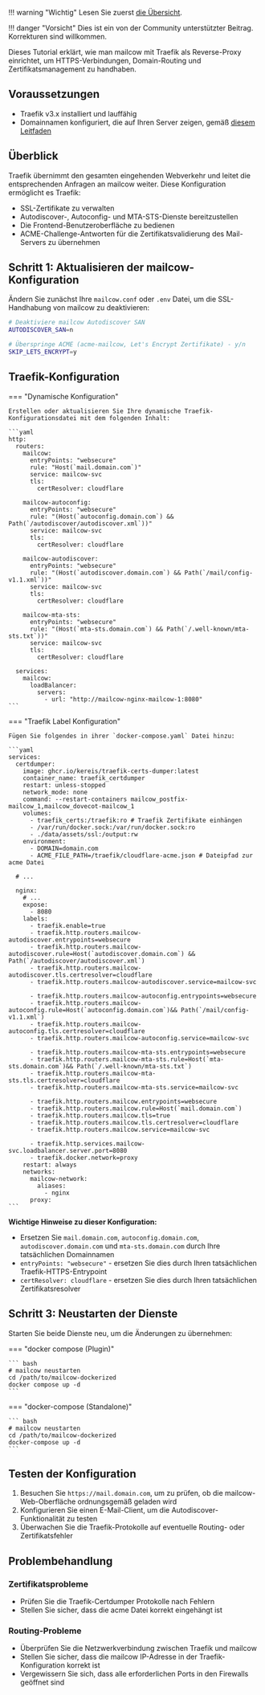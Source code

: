 !!! warning "Wichtig"
    Lesen Sie zuerst [die Übersicht](r_p.md).

!!! danger "Vorsicht"
    Dies ist ein von der Community unterstützter Beitrag. Korrekturen sind willkommen.

Dieses Tutorial erklärt, wie man mailcow mit Traefik als Reverse-Proxy einrichtet, um HTTPS-Verbindungen, Domain-Routing und Zertifikatsmanagement zu handhaben.

## Voraussetzungen

- Traefik v3.x installiert und lauffähig
- Domainnamen konfiguriert, die auf Ihren Server zeigen, gemäß [diesem Leitfaden](https://docs.mailcow.email/getstarted/prerequisite-dns/)

## Überblick

Traefik übernimmt den gesamten eingehenden Webverkehr und leitet die entsprechenden Anfragen an mailcow weiter. Diese Konfiguration ermöglicht es Traefik:

- SSL-Zertifikate zu verwalten
- Autodiscover-, Autoconfig- und MTA-STS-Dienste bereitzustellen
- Die Frontend-Benutzeroberfläche zu bedienen
- ACME-Challenge-Antworten für die Zertifikatsvalidierung des Mail-Servers zu übernehmen

## Schritt 1: Aktualisieren der mailcow-Konfiguration

Ändern Sie zunächst Ihre `mailcow.conf` oder `.env` Datei, um die SSL-Handhabung von mailcow zu deaktivieren:

```bash
# Deaktiviere mailcow Autodiscover SAN
AUTODISCOVER_SAN=n

# Überspringe ACME (acme-mailcow, Let's Encrypt Zertifikate) - y/n
SKIP_LETS_ENCRYPT=y
```

## Traefik-Konfiguration

=== "Dynamische Konfiguration"

    Erstellen oder aktualisieren Sie Ihre dynamische Traefik-Konfigurationsdatei mit dem folgenden Inhalt:

    ```yaml
    http:
      routers:
        mailcow:
          entryPoints: "websecure"
          rule: "Host(`mail.domain.com`)"
          service: mailcow-svc
          tls:
            certResolver: cloudflare

        mailcow-autoconfig:
          entryPoints: "websecure"
          rule: "(Host(`autoconfig.domain.com`) && Path(`/autodiscover/autodiscover.xml`))"
          service: mailcow-svc
          tls:
            certResolver: cloudflare

        mailcow-autodiscover:
          entryPoints: "websecure"
          rule: "(Host(`autodiscover.domain.com`) && Path(`/mail/config-v1.1.xml`))"
          service: mailcow-svc
          tls:
            certResolver: cloudflare

        mailcow-mta-sts:
          entryPoints: "websecure"
          rule: "(Host(`mta-sts.domain.com`) && Path(`/.well-known/mta-sts.txt`))"
          service: mailcow-svc
          tls:
            certResolver: cloudflare

      services:
        mailcow:
          loadBalancer:
            servers:
              - url: "http://mailcow-nginx-mailcow-1:8080"
    ```

=== "Traefik Label Konfiguration"

    Fügen Sie folgendes in ihrer `docker-compose.yaml` Datei hinzu:

    ```yaml
    services:
      certdumper:
        image: ghcr.io/kereis/traefik-certs-dumper:latest
        container_name: traefik_certdumper
        restart: unless-stopped
        network_mode: none
        command: --restart-containers mailcow_postfix-mailcow_1,mailcow_dovecot-mailcow_1
        volumes:
          - traefik_certs:/traefik:ro # Traefik Zertifikate einhängen
          - /var/run/docker.sock:/var/run/docker.sock:ro
          - ./data/assets/ssl:/output:rw
        environment:
          - DOMAIN=domain.com
          - ACME_FILE_PATH=/traefik/cloudflare-acme.json # Dateipfad zur acme Datei

      # ...

      nginx:
        # ...
        expose:
          - 8080
        labels:
          - traefik.enable=true
          - traefik.http.routers.mailcow-autodiscover.entrypoints=websecure
          - traefik.http.routers.mailcow-autodiscover.rule=Host(`autodiscover.domain.com`) && Path(`/autodiscover/autodiscover.xml`)
          - traefik.http.routers.mailcow-autodiscover.tls.certresolver=cloudflare
          - traefik.http.routers.mailcow-autodiscover.service=mailcow-svc

          - traefik.http.routers.mailcow-autoconfig.entrypoints=websecure
          - traefik.http.routers.mailcow-autoconfig.rule=Host(`autoconfig.domain.com`)&& Path(`/mail/config-v1.1.xml`)
          - traefik.http.routers.mailcow-autoconfig.tls.certresolver=cloudflare
          - traefik.http.routers.mailcow-autoconfig.service=mailcow-svc

          - traefik.http.routers.mailcow-mta-sts.entrypoints=websecure
          - traefik.http.routers.mailcow-mta-sts.rule=Host(`mta-sts.domain.com`)&& Path(`/.well-known/mta-sts.txt`)
          - traefik.http.routers.mailcow-mta-sts.tls.certresolver=cloudflare
          - traefik.http.routers.mailcow-mta-sts.service=mailcow-svc

          - traefik.http.routers.mailcow.entrypoints=websecure
          - traefik.http.routers.mailcow.rule=Host(`mail.domain.com`)
          - traefik.http.routers.mailcow.tls=true
          - traefik.http.routers.mailcow.tls.certresolver=cloudflare
          - traefik.http.routers.mailcow.service=mailcow-svc

          - traefik.http.services.mailcow-svc.loadbalancer.server.port=8080
          - traefik.docker.network=proxy
        restart: always
        networks:
          mailcow-network:
            aliases:
              - nginx
          proxy:
    ```

**Wichtige Hinweise zu dieser Konfiguration:**

- Ersetzen Sie `mail.domain.com`, `autoconfig.domain.com`, `autodiscover.domain.com` und `mta-sts.domain.com` durch Ihre tatsächlichen Domainnamen
- `entryPoints: "websecure"` - ersetzen Sie dies durch Ihren tatsächlichen Traefik-HTTPS-Entrypoint
- `certResolver: cloudflare` - ersetzen Sie dies durch Ihren tatsächlichen Zertifikatsresolver

## Schritt 3: Neustarten der Dienste

Starten Sie beide Dienste neu, um die Änderungen zu übernehmen:

=== "docker compose (Plugin)"

    ``` bash
    # mailcow neustarten
    cd /path/to/mailcow-dockerized
    docker compose up -d
    ```

=== "docker-compose (Standalone)"

    ``` bash
    # mailcow neustarten
    cd /path/to/mailcow-dockerized
    docker-compose up -d
    ```

## Testen der Konfiguration

1. Besuchen Sie `https://mail.domain.com`, um zu prüfen, ob die mailcow-Web-Oberfläche ordnungsgemäß geladen wird
2. Konfigurieren Sie einen E-Mail-Client, um die Autodiscover-Funktionalität zu testen
3. Überwachen Sie die Traefik-Protokolle auf eventuelle Routing- oder Zertifikatsfehler

## Problembehandlung

### Zertifikatsprobleme

- Prüfen Sie die Traefik-Certdumper Protokolle nach Fehlern
- Stellen Sie sicher, dass die acme Datei korrekt eingehängt ist

### Routing-Probleme

- Überprüfen Sie die Netzwerkverbindung zwischen Traefik und mailcow
- Stellen Sie sicher, dass die mailcow IP-Adresse in der Traefik-Konfiguration korrekt ist
- Vergewissern Sie sich, dass alle erforderlichen Ports in den Firewalls geöffnet sind
